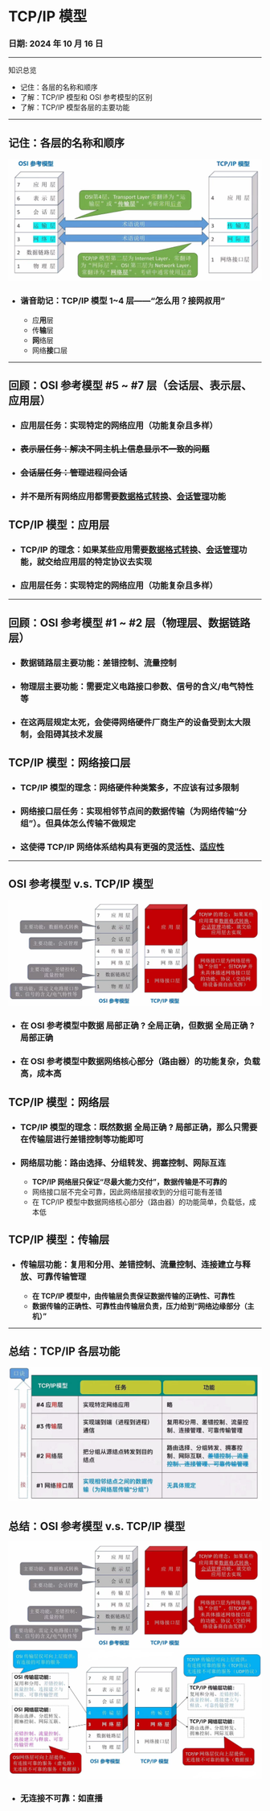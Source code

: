 # TCP/IP 模型

### **日期**: 2024 年 10 月 16 日

---

知识总览

- 记住：各层的名称和顺序
- 了解：TCP/IP 模型和 OSI 参考模型的区别
- 了解：TCP/IP 模型各层的主要功能

---

## **记住：各层的名称和顺序**

![Figure1](<../images/1.2_3(2)figure1.jpg> "各层名称和顺序")

- ### **谐音助记**：TCP/IP 模型 1~4 层——“**怎么用？接网叔用**”
  - 应**用**层
  - 传**输**层
  - **网**络层
  - 网络**接**口层

---

## **回顾：OSI 参考模型 #5 ~ #7 层（会话层、表示层、应用层）**

- ### **应用层任务**：实现特定的网络应用（功能复杂且多样）
- ### <s>**表示层任务**：解决不同主机上信息显示不一致的问题</s>
- ### <s>**会话层任务**：管理进程间会话</s>
- ### **并不是所有网络应用都需要<u>数据格式转换</u>、<u>会话管理</u>功能**

## **TCP/IP 模型：应用层**

- ### **TCP/IP 的理念**：如果某些应用需要<u>数据格式转换</u>、<u>会话管理</u>功能，就交给应用层的特定协议去实现
- ### **应用层任务**：实现特定的网络应用（功能复杂且多样）

---

## **回顾：OSI 参考模型 #1 ~ #2 层（物理层、数据链路层）**

- ### **数据链路层主要功能**：差错控制、流量控制
- ### **物理层主要功能**：需要定义电路接口参数、信号的含义/电气特性等
- ### 在这两层规定太死，会使得网络硬件厂商生产的设备受到太大限制，会阻碍其技术发展

## **TCP/IP 模型：网络接口层**

- ### **TCP/IP 模型的理念**：网络硬件种类繁多，不应该有过多限制
- ### **网络接口层任务**：实现相邻节点间的数据传输（为网络传输“分组”）。但**具体怎么传输不做规定**
- ### 这使得 TCP/IP 网络体系结构具有更强的<u>灵活性</u>、<u>适应性</u>

---

## **OSI 参考模型 v.s. TCP/IP 模型**

![Figure2](<../images/1.2_3(2)figure2.jpg> "两种模型的比较")

- ### 在 OSI 参考模型中数据 局部正确 ? 全局正确，但数据 全局正确 ? 局部正确
- ### 在 OSI 参考模型中数据网络核心部分（路由器）的功能复杂，负载高，成本高

## **TCP/IP 模型：网络层**

- ### **TCP/IP 模型的理念**：既然数据 全局正确 ? 局部正确，那么只需要在传输层进行差错控制等功能即可
- ### **网络层功能**：**路由选择**、**分组转发**、拥塞控制、网际互连
  - **TCP/IP 网络层只保证“尽最大能力交付”，数据传输是不可靠的**
  - 网络接口层不完全可靠，因此网络层接收到的分组可能有差错
  - 在 TCP/IP 模型中数据网络核心部分（路由器）的功能简单，负载低，成本低

## **TCP/IP 模型：传输层**

- ### **传输层功能**：**复用和分用**、差错控制、流量控制、连接建立与释放、可靠传输管理
  - **在 TCP/IP 模型中，由传输层负责保证数据传输的正确性、可靠性**
  - **数据传输的正确性、可靠性由传输层负责，压力给到“网络边缘部分（主机）”**

---

## **总结：TCP/IP 各层功能**

![Figure3](<../images/1.2_3(2)figure3.jpg> "各层功能")

## **总结：OSI 参考模型 v.s. TCP/IP 模型**

![Figure4](<../images/1.2_3(2)figure4.jpg> "比较1")
![Figure5](<../images/1.2_3(2)figure5.jpg> "比较2")

- ### **无连接不可靠：如直播**
